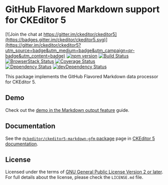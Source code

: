 GitHub Flavored Markdown support for CKEditor 5
===============================================

[![Join the chat at https://gitter.im/ckeditor/ckeditor5](https://badges.gitter.im/ckeditor/ckeditor5.svg)](https://gitter.im/ckeditor/ckeditor5?utm_source=badge&utm_medium=badge&utm_campaign=pr-badge&utm_content=badge)
[![npm version](https://badge.fury.io/js/%40ckeditor%2Fckeditor5-markdown-gfm.svg)](https://www.npmjs.com/package/@ckeditor/ckeditor5-markdown-gfm)
[![Build Status](https://travis-ci.org/ckeditor/ckeditor5-markdown-gfm.svg?branch=master)](https://travis-ci.org/ckeditor/ckeditor5-markdown-gfm)
[![BrowserStack Status](https://automate.browserstack.com/automate/badge.svg?badge_key=d3hvenZqQVZERFQ5d09FWXdyT0ozVXhLaVltRFRjTTUyZGpvQWNmWVhUUT0tLUZqNlJ1YWRUd0RvdEVOaEptM1B2Q0E9PQ==--c9d3dee40b9b4471ff3fb516d9ecf8d09292c7e0)](https://automate.browserstack.com/public-build/d3hvenZqQVZERFQ5d09FWXdyT0ozVXhLaVltRFRjTTUyZGpvQWNmWVhUUT0tLUZqNlJ1YWRUd0RvdEVOaEptM1B2Q0E9PQ==--c9d3dee40b9b4471ff3fb516d9ecf8d09292c7e0)
[![Coverage Status](https://coveralls.io/repos/github/ckeditor/ckeditor5-markdown-gfm/badge.svg?branch=master)](https://coveralls.io/github/ckeditor/ckeditor5-markdown-gfm?branch=master)
<br>
[![Dependency Status](https://david-dm.org/ckeditor/ckeditor5-markdown-gfm/status.svg)](https://david-dm.org/ckeditor/ckeditor5-markdown-gfm)
[![devDependency Status](https://david-dm.org/ckeditor/ckeditor5-markdown-gfm/dev-status.svg)](https://david-dm.org/ckeditor/ckeditor5-markdown-gfm?type=dev)

This package implements the GitHub Flavored Markdown data processor for CKEditor 5.

## Demo

Check out the [demo in the Markdown output feature](https://ckeditor.com/docs/ckeditor5/latest/features/markdown.html#demo) guide.

## Documentation

See the [`@ckeditor/ckeditor5-markdown-gfm` package](https://ckeditor.com/docs/ckeditor5/latest/api/markdown-gfm.html) page in [CKEditor 5 documentation](https://ckeditor.com/docs/ckeditor5/latest/).

## License

Licensed under the terms of [GNU General Public License Version 2 or later](http://www.gnu.org/licenses/gpl.html). For full details about the license, please check the `LICENSE.md` file.
